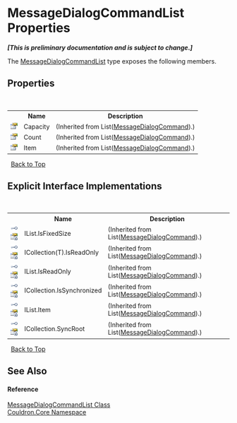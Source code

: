 # MessageDialogCommandList Properties
 _**\[This is preliminary documentation and is subject to change.\]**_

The <a href="T_Couldron_Core_MessageDialogCommandList">MessageDialogCommandList</a> type exposes the following members.


## Properties
&nbsp;<table><tr><th></th><th>Name</th><th>Description</th></tr><tr><td>![Public property](media/pubproperty.gif "Public property")</td><td>Capacity</td><td> (Inherited from List(<a href="T_Couldron_Core_MessageDialogCommand">MessageDialogCommand</a>).)</td></tr><tr><td>![Public property](media/pubproperty.gif "Public property")</td><td>Count</td><td> (Inherited from List(<a href="T_Couldron_Core_MessageDialogCommand">MessageDialogCommand</a>).)</td></tr><tr><td>![Public property](media/pubproperty.gif "Public property")</td><td>Item</td><td> (Inherited from List(<a href="T_Couldron_Core_MessageDialogCommand">MessageDialogCommand</a>).)</td></tr></table>&nbsp;
<a href="#messagedialogcommandlist-properties">Back to Top</a>

## Explicit Interface Implementations
&nbsp;<table><tr><th></th><th>Name</th><th>Description</th></tr><tr><td>![Explicit interface implementation](media/pubinterface.gif "Explicit interface implementation")![Private property](media/privproperty.gif "Private property")</td><td>IList.IsFixedSize</td><td> (Inherited from List(<a href="T_Couldron_Core_MessageDialogCommand">MessageDialogCommand</a>).)</td></tr><tr><td>![Explicit interface implementation](media/pubinterface.gif "Explicit interface implementation")![Private property](media/privproperty.gif "Private property")</td><td>ICollection(T).IsReadOnly</td><td> (Inherited from List(<a href="T_Couldron_Core_MessageDialogCommand">MessageDialogCommand</a>).)</td></tr><tr><td>![Explicit interface implementation](media/pubinterface.gif "Explicit interface implementation")![Private property](media/privproperty.gif "Private property")</td><td>IList.IsReadOnly</td><td> (Inherited from List(<a href="T_Couldron_Core_MessageDialogCommand">MessageDialogCommand</a>).)</td></tr><tr><td>![Explicit interface implementation](media/pubinterface.gif "Explicit interface implementation")![Private property](media/privproperty.gif "Private property")</td><td>ICollection.IsSynchronized</td><td> (Inherited from List(<a href="T_Couldron_Core_MessageDialogCommand">MessageDialogCommand</a>).)</td></tr><tr><td>![Explicit interface implementation](media/pubinterface.gif "Explicit interface implementation")![Private property](media/privproperty.gif "Private property")</td><td>IList.Item</td><td> (Inherited from List(<a href="T_Couldron_Core_MessageDialogCommand">MessageDialogCommand</a>).)</td></tr><tr><td>![Explicit interface implementation](media/pubinterface.gif "Explicit interface implementation")![Private property](media/privproperty.gif "Private property")</td><td>ICollection.SyncRoot</td><td> (Inherited from List(<a href="T_Couldron_Core_MessageDialogCommand">MessageDialogCommand</a>).)</td></tr></table>&nbsp;
<a href="#messagedialogcommandlist-properties">Back to Top</a>

## See Also


#### Reference
<a href="T_Couldron_Core_MessageDialogCommandList">MessageDialogCommandList Class</a><br /><a href="N_Couldron_Core">Couldron.Core Namespace</a><br />